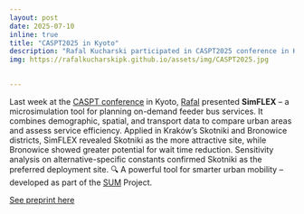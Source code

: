 ```yaml
---
layout: post
date: 2025-07-10
inline: true
title: "CASPT2025 in Kyoto"
description: "Rafal Kucharski participated in CASPT2025 conference in Kyoto"
img: https://rafalkucharskipk.github.io/assets/img/CASPT2025.jpg

      
---
```

Last week at the [CASPT conference](https://caspt.org/) in Kyoto, [Rafal](https://www.rafalkucharskilab.pl/research/rafal_kucharski/) presented **SimFLEX** – a microsimulation tool for planning on-demand feeder bus services.
It combines demographic, spatial, and transport data to compare urban areas and assess service efficiency. Applied in Kraków’s Skotniki and Bronowice districts, SimFLEX revealed Skotniki as the more attractive site, while Bronowice showed greater potential for wait time reduction. Sensitivity analysis on alternative-specific constants confirmed Skotniki as the preferred deployment site.
🔍 A powerful tool for smarter urban mobility – developed as part of the [SUM](https://www.rafalkucharskilab.pl/research/SUM/) Project.

[See preprint here](https://arxiv.org/abs/2504.17538)
